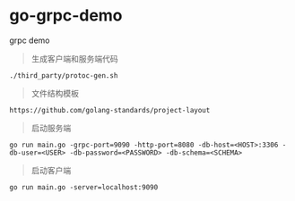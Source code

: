 # go-grpc-demo
grpc demo

> 生成客户端和服务端代码
```
./third_party/protoc-gen.sh
```

> 文件结构模板
```
https://github.com/golang-standards/project-layout
```
> 启动服务端
```shell script
go run main.go -grpc-port=9090 -http-port=8080 -db-host=<HOST>:3306 -db-user=<USER> -db-password=<PASSWORD> -db-schema=<SCHEMA>
```
> 启动客户端
```shell script
go run main.go -server=localhost:9090
```